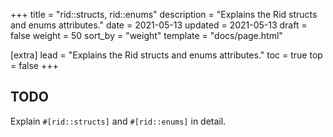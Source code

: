 +++
title = "rid::structs, rid::enums"
description = "Explains the Rid structs and enums attributes."
date = 2021-05-13
updated = 2021-05-13
draft = false
weight = 50
sort_by = "weight"
template = "docs/page.html"

[extra]
lead = "Explains the Rid structs and enums attributes."
toc = true
top = false
+++

## TODO

Explain `#[rid::structs]` and `#[rid::enums]` in detail.
